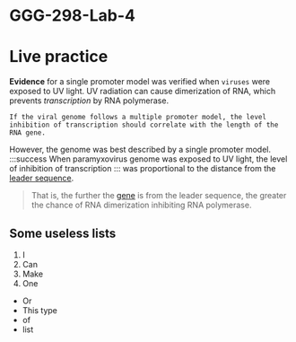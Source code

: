 # GGG-298-Lab-4

# Live practice

**Evidence** for a single promoter model was verified when ```viruses``` were exposed to UV light. UV radiation can cause dimerization of RNA, which prevents *transcription* by RNA polymerase. 
```
If the viral genome follows a multiple promoter model, the level inhibition of transcription should correlate with the length of the RNA gene.
```
However, the genome was best described by a single promoter model. 
:::success
When paramyxovirus genome was exposed to UV light, the level of inhibition of transcription 
:::
was proportional to the distance from the [leader sequence](https://en.wikipedia.org/wiki/Five_prime_untranslated_region). 
>That is, the further the [gene](#Some-useless-lists) is from the leader sequence, the greater the chance of RNA dimerization inhibiting RNA polymerase.
## Some useless lists
1. I
2. Can
3. Make 
4. One
* Or
* This type
* of
* list
